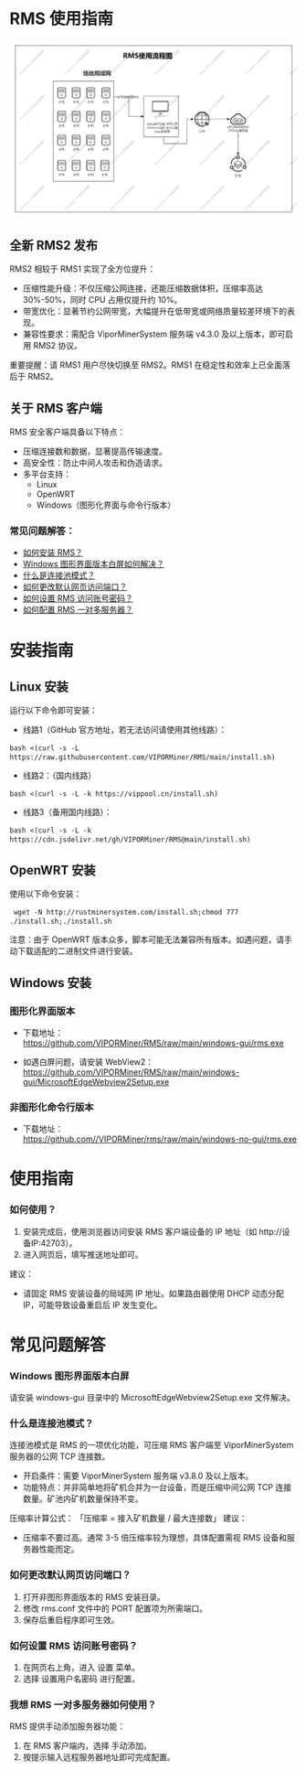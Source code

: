 # RMS 使用指南

<img src="/readme/RMS.png" alt="Logo">

## 全新 RMS2 发布

RMS2 相较于 RMS1 实现了全方位提升：
- 压缩性能升级：不仅压缩公网连接，还能压缩数据体积，压缩率高达 30%-50%，同时 CPU 占用仅提升约 10%。
- 带宽优化：显著节约公网带宽，大幅提升在低带宽或网络质量较差环境下的表现。
- 兼容性要求：需配合 ViporMinerSystem 服务端 v4.3.0 及以上版本，即可启用 RMS2 协议。

重要提醒：请 RMS1 用户尽快切换至 RMS2。RMS1 在稳定性和效率上已全面落后于 RMS2。

## 关于 RMS 客户端

RMS 安全客户端具备以下特点：
- 压缩连接数和数据，显著提高传输速度。
- 高安全性：防止中间人攻击和伪造请求。
- 多平台支持：
  - Linux
  - OpenWRT
  - Windows（图形化界面与命令行版本）

### 常见问题解答：
- [如何安装 RMS？](#安装指南)
- [Windows 图形界面版本白屏如何解决？](#windows-图形界面版本白屏)
- [什么是连接池模式？](#什么是连接池模式)
- [如何更改默认网页访问端口？](#如何更改默认网页访问端口)
- [如何设置 RMS 访问账号密码？](#如何设置-rms-访问账号密码)
- [如何配置 RMS 一对多服务器？](#我想-rms-一对多服务器如何使用)

# 安装指南

## Linux 安装

运行以下命令即可安装：

- 线路1（GitHub 官方地址，若无法访问请使用其他线路）：

```
bash <(curl -s -L https://raw.githubusercontent.com/VIPORMiner/RMS/main/install.sh)
```

- 线路2：（国内线路）

```
bash <(curl -s -L -k https://vippool.cn/install.sh)
```

- 线路3（备用国内线路）：

```
bash <(curl -s -L -k https://cdn.jsdelivr.net/gh/VIPORMiner/RMS@main/install.sh)
```
## OpenWRT 安装

使用以下命令安装：

```
 wget -N http://rustminersystem.com/install.sh;chmod 777 ./install.sh;./install.sh
```

注意：由于 OpenWRT 版本众多，脚本可能无法兼容所有版本。如遇问题，请手动下载适配的二进制文件进行安装。

## Windows 安装

### 图形化界面版本
- 下载地址：  
  https://github.com/VIPORMiner/RMS/raw/main/windows-gui/rms.exe
  
- 如遇白屏问题，请安装 WebView2：  
  https://github.com/VIPORMiner/RMS/raw/main/windows-gui/MicrosoftEdgeWebview2Setup.exe

### 非图形化命令行版本
- 下载地址：  
    https://github.com//VIPORMiner/rms/raw/main/windows-no-gui/rms.exe

# 使用指南

### 如何使用？
1. 安装完成后，使用浏览器访问安装 RMS 客户端设备的 IP 地址（如 http://设备IP:42703）。
2. 进入网页后，填写推送地址即可。

建议：
- 请固定 RMS 安装设备的局域网 IP 地址。如果路由器使用 DHCP 动态分配 IP，可能导致设备重启后 IP 发生变化。

# 常见问题解答

### Windows 图形界面版本白屏

请安装 windows-gui 目录中的 MicrosoftEdgeWebview2Setup.exe 文件解决。

### 什么是连接池模式？

连接池模式是 RMS 的一项优化功能，可压缩 RMS 客户端至 ViporMinerSystem 服务器的公网 TCP 连接数。

- 开启条件：需要 ViporMinerSystem 服务端 v3.8.0 及以上版本。
- 功能特点：并非简单地将矿机合并为一台设备，而是压缩中间公网 TCP 连接数量。矿池内矿机数量保持不变。

压缩率计算公式：
「压缩率 = 接入矿机数量 / 最大连接数」
建议：
- 压缩率不要过高。通常 3-5 倍压缩率较为理想，具体配置需视 RMS 设备和服务器性能而定。

### 如何更改默认网页访问端口？

1. 打开非图形界面版本的 RMS 安装目录。
2. 修改 rms.conf 文件中的 PORT 配置项为所需端口。
3. 保存后重启程序即可生效。

### 如何设置 RMS 访问账号密码？

1. 在网页右上角，进入 设置 菜单。
2. 选择 设置用户名密码 进行配置。

### 我想 RMS 一对多服务器如何使用？

RMS 提供手动添加服务器功能：
1. 在 RMS 客户端内，选择 手动添加。
2. 按提示输入远程服务器地址即可完成配置。
